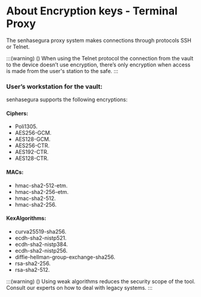# About Encryption keys - Terminal Proxy 

The senhasegura proxy system makes connections through protocols SSH or Telnet.

:::(warning) ()
When using the Telnet protocol the connection from the vault to the device doesn’t use encryption, there’s only encryption when access is made from the user's station to the safe.
:::

### User’s workstation for the vault:
senhasegura supports the following encryptions:

#### Ciphers:

* Poli1305.
* AES256-GCM.
* AES128-GCM.
* AES256-CTR.
* AES192-CTR.
* AES128-CTR.

#### MACs:

* hmac-sha2-512-etm.
* hmac-sha2-256-etm.
* hmac-sha2-512.
* hmac-sha2-256.

#### KexAlgorithms:

* curva25519-sha256.
* ecdh-sha2-nistp521.
* ecdh-sha2-nistp384.
* ecdh-sha2-nistp256.
* diffie-hellman-group-exchange-sha256.
* rsa-sha2-256.
* rsa-sha2-512.

:::(warning) ()
Using weak algorithms reduces the security scope of the tool. Consult our experts on how to deal with legacy systems.
:::